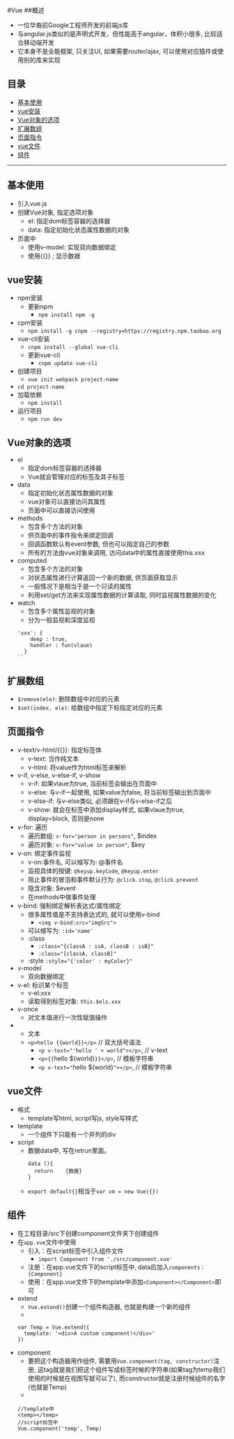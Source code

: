 #Vue
##概述
* 一位华裔前Google工程师开发的前端js库
* 与angular.js类似的是声明式开发，但性能高于angular，体积小很多, 比较适合移动端开发
* 它本身不是全能框架, 只关注UI, 如果需要router/ajax, 可以使用对应插件或使用别的库来实现
## 目录
* [基本使用](#基本使用)
* [vue安装](#vue安装)
* [Vue对象的选项](#Vue对象的选项)
* [扩展数组](#扩展数组)
* [页面指令](#页面指令)
* [vue文件](#vue文件)
* [组件](#组件)
***
	
## 基本使用
* 引入vue.js
* 创建Vue对象, 指定选项对象
  * el: 指定dom标签容器的选择器
  * data: 指定初始化状态属性数据的对象
* 页面中
  * 使用v-model: 实现双向数据绑定
  * 使用{{}} ; 显示数据
## vue安装
* npm安装
  * 更新npm
    * `npm install npm -g`
* cpm安装
  * `npm install -g cnpm --registry=https://registry.npm.taobao.org`
* vue-cli安装	
  * `cnpm install --global vue-cli`
  * 更新vue-cli
    * `cnpm update vue-cli`
* 创建项目
  * `vue init webpack project-name`
* `cd project-name`
* 加载依赖
  * `npm install`
* 运行项目
  * `npm run dev`
## Vue对象的选项
* el
  * 指定dom标签容器的选择器
  * Vue就会管理对应的标签及其子标签
* data
  * 指定初始化状态属性数据的对象
  * vue对象可以直接访问其属性
  * 页面中可以直接访问使用
* methods
  * 包含多个方法的对象
  * 供页面中的事件指令来绑定回调
  * 回调函数默认有event参数, 但也可以指定自己的参数
  * 所有的方法由vue对象来调用, 访问data中的属性直接使用this.xxx
* computed
  * 包含多个方法的对象
  * 对状态属性进行计算返回一个新的数据, 供页面获取显示
  * 一般情况下是相当于是一个只读的属性
  * 利用set/get方法来实现属性数据的计算读取, 同时监视属性数据的变化
* watch
  * 包含多个属性监视的对象
  * 分为一般监视和深度监视
  ```
  'xxx': {
      deep : true,
      handler : fun(vlaue)
    }
  ``
## 扩展数组
* `$remove(ele)`: 删除数组中对应的元素
* `$set(index, ele)`: 给数组中指定下标指定对应的元素 
## 页面指令
* v-text/v-html/{{}}: 指定标签体
  * v-text: 当作纯文本
  * v-html: 将value作为html标签来解析
* v-if, v-else, v-else-if, v-show
  * v-if: 如果vlaue为true, 当前标签会输出在页面中
  * v-else: 与v-if一起使用, 如果value为false, 将当前标签输出到页面中
  * v-else-if: 与v-else类似, 必须跟在v-if与v-else-if之后
  * v-show: 就会在标签中添加display样式, 如果vlaue为true, display=block, 否则是none
* v-for: 遍历
  * 遍历数组: `v-for="person in persons"`, $index
  * 遍历对象: `v-for="value in person"`, $key
* v-on: 绑定事件监视
  * v-on:事件名, 可以缩写为: @事件名
  * 监视具体的按键: `@keyup.keyCode`, `@keyup.enter`
  * 阻止事件的冒泡和事件默认行为: `@click.stop`, `@click.prevent`
  * 隐含对象: $event
  * 在methods中做事件处理
* v-bind: 强制绑定解析表达式/属性绑定 
  * 很多属性值是不支持表达式的, 就可以使用v-bind
    * `<img v-bind:src="imgSrc">`
  * 可以缩写为: `:id='name'`
  * :class
    * `:class="{classA : isA, classB : isB}"`
    * `:class="[classA, classB]"`
  * :style
    `:style="{'color' : myColor}"`
* v-model
  * 双向数据绑定
* v-el: 标识某个标签
  * v-el:xxx
  * 读取得到标签对象: `this.$els.xxx`
* v-once
  * 对文本值进行一次性赋值操作
* * 文本
  * `<p>hello {{world}}</p>` // 双大括号语法
    * `<p v-text="'hello ' + world"></p>`, // v-text
    * `<p>{{`hello ${world}`}}</p>`, // 模板字符串
    * `<p v-text="`hello ${world}`"></p>`, // 模板字符串
## vue文件
* 格式
  * template写html, script写js, style写样式
* template
  * 一个组件下只能有一个并列的div
* script
  * 数据data中, 写在retrun里面。
    ``` 
    data (){
      return 	{数据}
    }
     ```
  * `export default{}`相当于`var vm = new Vue({})`
## 组件
* 在工程目录/src下创建component文件夹下创建组件
* 在`app.vue`文件中使用
  * 引入：在script标签中引入组件文件
    * `import Component from './src/component.vue'`
  * 注册：在app.vue文件下的script标签中, data后加入`components：{Component}`
  * 使用：在app.vue文件下的template中添加`<Component></Component>`即可
* extend
  * `Vue.extend()`创建一个组件构造器, 也就是构建一个新的组件
  * 
  ```
  var Temp = Vue.extend({
    template: '<div>A custom component!</div>'
  })
  ```
* component
  * 要把这个构造器用作组件, 需要用`Vue.component(tag, constructor)`注册, 
    这tag就是我们把这个组件写成标签时候的字符串(如果tag为temp我们使用的时候就在视图写就可以了), 
    而constructor就是注册时候组件的名字(也就是Temp)	
  * 
  ```
  //template中
  <temp></temp>
  //script标签中
  Vue.component('temp', Temp)
  ```
